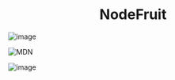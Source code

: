 <h1 align="center"> NodeFruit </h1>

![image](https://user-images.githubusercontent.com/30556710/224397875-3ee6a099-8e96-4759-bd93-aa964b7a7518.png)

<img src="https://user-images.githubusercontent.com/30556710/224397875-3ee6a099-8e96-4759-bd93-aa964b7a7518.png" alt="MDN">

![image](https://user-images.githubusercontent.com/30556710/224398016-c8f73de4-e50b-4b3f-a6f9-d00994d4f4cc.png)
